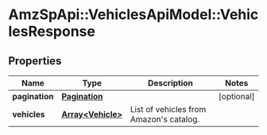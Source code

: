 # AmzSpApi::VehiclesApiModel::VehiclesResponse

## Properties
Name | Type | Description | Notes
------------ | ------------- | ------------- | -------------
**pagination** | [**Pagination**](Pagination.md) |  | [optional] 
**vehicles** | [**Array&lt;Vehicle&gt;**](Vehicle.md) | List of vehicles from Amazon&#x27;s catalog. | 

